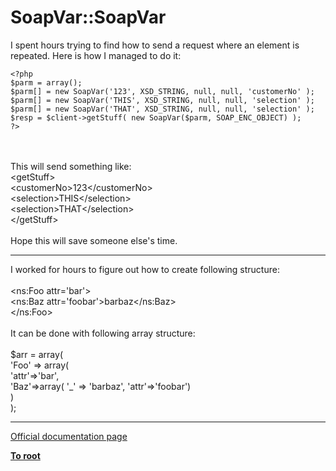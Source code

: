 # SoapVar::SoapVar



I spent hours trying to find how to send a request where an element is repeated. Here is how I managed to do it:<br>

```
<?php
$parm = array();
$parm[] = new SoapVar('123', XSD_STRING, null, null, 'customerNo' );
$parm[] = new SoapVar('THIS', XSD_STRING, null, null, 'selection' );
$parm[] = new SoapVar('THAT', XSD_STRING, null, null, 'selection' );
$resp = $client->getStuff( new SoapVar($parm, SOAP_ENC_OBJECT) );
?>
```
<br><br>This will send something like:<br>&lt;getStuff&gt;<br>  &lt;customerNo&gt;123&lt;/customerNo&gt;<br>  &lt;selection&gt;THIS&lt;/selection&gt;<br>  &lt;selection&gt;THAT&lt;/selection&gt;<br>&lt;/getStuff&gt;<br><br>Hope this will save someone else&apos;s time.  

---

I worked for hours to figure out how to create following structure:<br><br>&lt;ns:Foo attr=&apos;bar&apos;&gt;<br>   &lt;ns:Baz attr=&apos;foobar&apos;&gt;barbaz&lt;/ns:Baz&gt;<br>&lt;/ns:Foo&gt;<br><br>It can be done with following array structure:<br><br>$arr = array(<br>  &apos;Foo&apos; =&gt; array(<br>     &apos;attr&apos;=&gt;&apos;bar&apos;,<br>     &apos;Baz&apos;=&gt;array( &apos;_&apos; =&gt; &apos;barbaz&apos;, &apos;attr&apos;=&gt;&apos;foobar&apos;)<br>  )<br>);  

---

[Official documentation page](https://www.php.net/manual/en/soapvar.soapvar.php)

**[To root](/README.md)**
